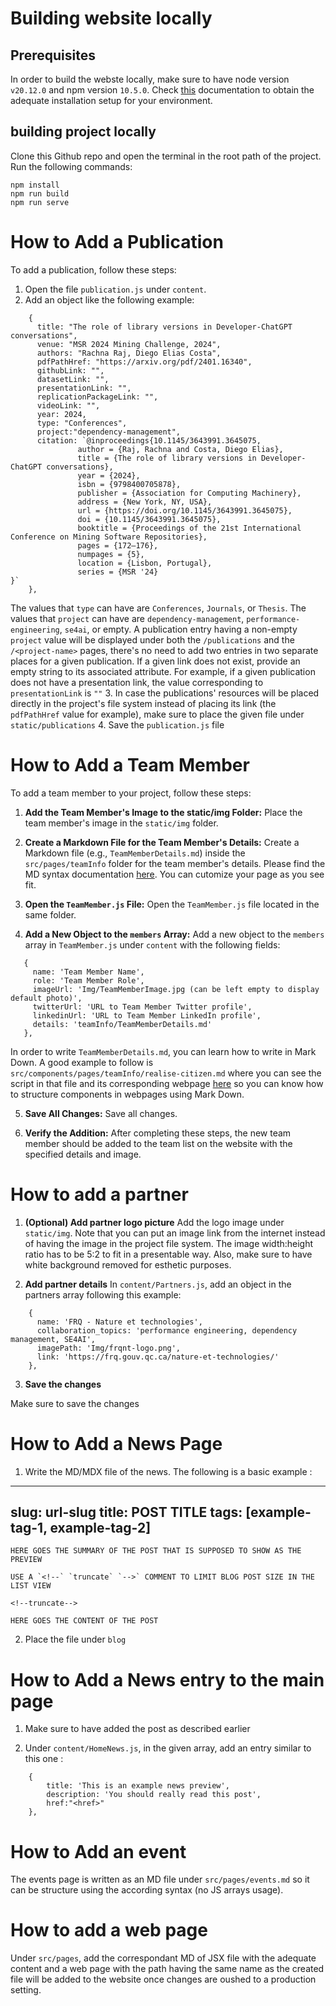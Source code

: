 # Building website locally
## Prerequisites
In order to build the webste locally, make sure to have node version ```v20.12.0``` and npm version ```10.5.0```. Check [this](https://nodejs.org/en/download) documentation to obtain the adequate installation setup for your environment.
## building project locally
Clone this Github repo and open the terminal in the root path of the project. Run the following commands:
```
npm install
npm run build
npm run serve
```
# How to Add a Publication

To add a publication, follow these steps:

1. Open the file `publication.js` under `content`.
2. Add an object like the following example:

```
    {
      title: "The role of library versions in Developer-ChatGPT conversations",
      venue: "MSR 2024 Mining Challenge, 2024",
      authors: "Rachna Raj, Diego Elias Costa",
      pdfPathHref: "https://arxiv.org/pdf/2401.16340",
      githubLink: "",
      datasetLink: "",
      presentationLink: "",
      replicationPackageLink: "",
      videoLink: "",
      year: 2024,
      type: "Conferences",
      project:"dependency-management",
      citation: `@inproceedings{10.1145/3643991.3645075,
               author = {Raj, Rachna and Costa, Diego Elias},
               title = {The role of library versions in Developer-ChatGPT conversations},
               year = {2024},
               isbn = {9798400705878},
               publisher = {Association for Computing Machinery},
               address = {New York, NY, USA},
               url = {https://doi.org/10.1145/3643991.3645075},
               doi = {10.1145/3643991.3645075},
               booktitle = {Proceedings of the 21st International Conference on Mining Software Repositories},
               pages = {172–176},
               numpages = {5},
               location = {Lisbon, Portugal},
               series = {MSR '24}
}`
    },
```
The values that `type` can have are `Conferences`, `Journals`, or `Thesis`.
The values that `project` can have are `dependency-management`, `performance-engineering`, `se4ai`, or empty.
A publication entry having a non-empty `project` value will be displayed under both the `/publications` and the `/<project-name>` pages, there's no need to add two entries in two separate places for a given publication.
If a given link does not exist, provide an empty string to its associated attribute. For example, if a given publication does not have a presentation link, the value corresponding to `presentationLink` is `""`
3. In case the publications' resources will be placed directly in the project's file system instead of placing its link (the `pdfPathHref` value for example), make sure to place the given file under `static/publications`
4. Save the `publication.js` file

# How to Add a Team Member

To add a team member to your project, follow these steps:

1. **Add the Team Member's Image to the static/img Folder:**
   Place the team member's image in the `static/img` folder.

   
2. **Create a Markdown File for the Team Member's Details:**
   Create a Markdown file (e.g., `TeamMemberDetails.md`) inside the `src/pages/teamInfo` folder for the team member's details. Please find the MD syntax documentation [here](https://www.markdownguide.org/basic-syntax/). You can cutomize your page as you see fit.


3. **Open the `TeamMember.js` File:**
   Open the `TeamMember.js` file located in the same folder.


4. **Add a New Object to the `members` Array:**
   Add a new object to the `members` array in `TeamMember.js` under `content` with the following fields:

```
   {
     name: 'Team Member Name',
     role: 'Team Member Role',
     imageUrl: 'Img/TeamMemberImage.jpg (can be left empty to display default photo)',
     twitterUrl: 'URL to Team Member Twitter profile',
     linkedinUrl: 'URL to Team Member LinkedIn profile',
     details: 'teamInfo/TeamMemberDetails.md'
   },
```

In order to write `TeamMemberDetails.md`, you can learn how to write in Mark Down. A good example to follow is `src/components/pages/teamInfo/realise-citizen.md` where you can see the script in that file and its corresponding webpage [here](https://realiselab.github.io/teaminfo/realise-citizen) so you can know how to structure components in webpages using Mark Down.


5. **Save All Changes:**
Save all changes.

6. **Verify the Addition:**
After completing these steps, the new team member should be added to the team list on the website with the specified details and image.

# How to add a partner
1. **(Optional) Add partner logo picture**
Add the logo image under `static/img`. Note that you can put an image link from the internet instead of having the image in the project file system. The image width:height ratio has to be 5:2 to fit in a presentable way. Also, make sure to have white background removed for esthetic purposes.

2. **Add partner details**
In `content/Partners.js`, add an object in the partners array following this example:
```
    {
      name: 'FRQ - Nature et technologies',
      collaboration_topics: 'performance engineering, dependency management, SE4AI',
      imagePath: 'Img/frqnt-logo.png',
      link: 'https://frq.gouv.qc.ca/nature-et-technologies/'
    },
```

3. **Save the changes**

Make sure to save the changes

# How to Add a News Page
1. Write the MD/MDX file of the news. The following is a basic example :

---
slug: url-slug
title: POST TITLE
tags: [example-tag-1, example-tag-2]
---
```
HERE GOES THE SUMMARY OF THE POST THAT IS SUPPOSED TO SHOW AS THE PREVIEW

USE A `<!--` `truncate` `-->` COMMENT TO LIMIT BLOG POST SIZE IN THE LIST VIEW

<!--truncate-->

HERE GOES THE CONTENT OF THE POST
```

2. Place the file under `blog`

# How to Add a News entry to the main page

1. Make sure to have added the post as described earlier

2. Under `content/HomeNews.js`, in the given array, add an entry similar to this one :

```
    {
        title: 'This is an example news preview',
        description: 'You should really read this post',
        href:"<href>"    
    },
```

# How to Add an event

The events page is written as an MD file under `src/pages/events.md` so it can be structure using the according syntax (no JS arrays usage).

# How to add a web page

Under `src/pages`, add the correspondant MD of JSX file with the adequate content and a web page with the path having the same name as the created file will be added to the website once changes are oushed to a production setting.
